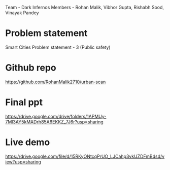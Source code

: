 Team - Dark Infernos
Members - Rohan Malik, Vibhor Gupta, Rishabh Sood, Vinayak Pandey

# Problem statement
Smart Cities
Problem statement - 3 (Public safety)

# Github repo
https://github.com/RohanMalik2710/urban-scan

# Final ppt
https://drive.google.com/drive/folders/1APMUy-7Ml3AY5kMADrh85A6EKKZ_7J6r?usp=sharing

# Live demo
https://drive.google.com/file/d/15RKyONtcqPrUO_LJCahp3vkUZDFmBdsd/view?usp=sharing